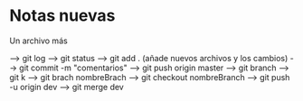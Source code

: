# Notas nuevas

Un archivo más


--> git log
--> git status
--> git add . (añade nuevos archivos y los cambios)
--> git commit -m "comentarios"
--> git push origin master
--> git branch
--> git k
--> git brach nombreBrach
--> git checkout nombreBranch
--> git push -u origin dev
--> git merge dev
